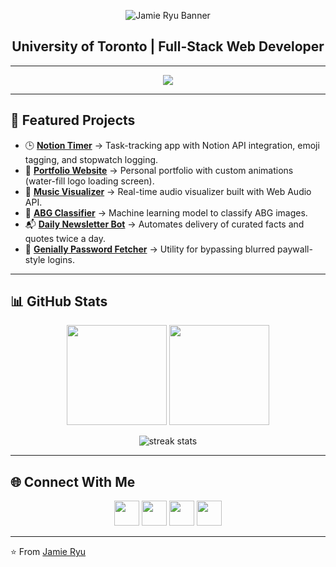 <p align="center">
  <img src="./readme-banner.png" alt="Jamie Ryu Banner" />
</p>
<h2 align="center"> University of Toronto | Full-Stack Web Developer</h2>

---
<p align="center">
  <img src="https://skillicons.dev/icons?i=js,ts,html,css,react,nodejs,express,py,java,git,figma,photoshop,docker,vscode,vercel" />
</p>

---

## 🌟 Featured Projects  

- 🕒 **[Notion Timer](#)** → Task-tracking app with Notion API integration, emoji tagging, and stopwatch logging.  
- 🎨 **[Portfolio Website](https://jamieryu.com)** → Personal portfolio with custom animations (water-fill logo loading screen).  
- 🎵 **[Music Visualizer](#)** → Real-time audio visualizer built with Web Audio API.  
- 🤖 **[ABG Classifier](#)** → Machine learning model to classify ABG images.  
- 📬 **[Daily Newsletter Bot](#)** → Automates delivery of curated facts and quotes twice a day.  
- 📝 **[Genially Password Fetcher](#)** → Utility for bypassing blurred paywall-style logins.  

---

## 📊 GitHub Stats  

<p align="center">
  <img src="https://github-readme-stats.vercel.app/api?username=jamie3128&show_icons=true&theme=tokyonight" height="160" />
  <img src="https://github-readme-stats.vercel.app/api/top-langs/?username=jamie3128&layout=compact&theme=tokyonight" height="160" />
</p>

<p align="center">
  <img src="https://github-readme-streak-stats.herokuapp.com/?user=jamie3128&theme=tokyonight" alt="streak stats" />
</p>

---

## 🌐 Connect With Me  

<p align="center">
  <a href="https://linkedin.com/in/jamie-ryu" target="_blank"><img src="https://raw.githubusercontent.com/rahuldkjain/github-profile-readme-generator/master/src/images/icons/Social/linked-in-alt.svg" height="40" width="40" /></a>
  <a href="https://kaggle.com/jamie3128" target="_blank"><img src="https://raw.githubusercontent.com/rahuldkjain/github-profile-readme-generator/master/src/images/icons/Social/kaggle.svg" height="40" width="40" /></a>
  <a href="https://instagram.com/jamie_ryu_yammy" target="_blank"><img src="https://raw.githubusercontent.com/rahuldkjain/github-profile-readme-generator/master/src/images/icons/Social/instagram.svg" height="40" width="40" /></a>
  <a href="https://discord.gg/Jamie3128#5489" target="_blank"><img src="https://raw.githubusercontent.com/rahuldkjain/github-profile-readme-generator/master/src/images/icons/Social/discord.svg" height="40" width="40" /></a>
</p>

---

⭐️ From [Jamie Ryu](https://github.com/jamie3128)
